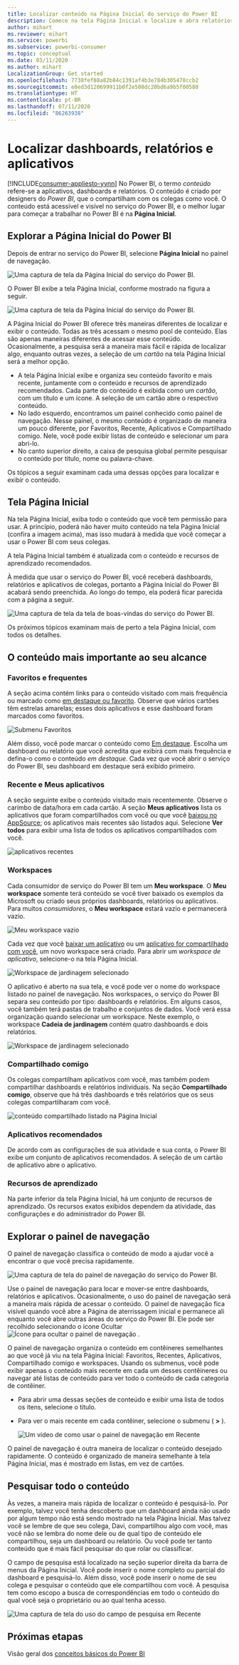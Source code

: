 ```yaml
---
title: Localizar conteúdo na Página Inicial do serviço do Power BI
description: Comece na tela Página Inicial e localize e abra relatórios, dashboards e aplicativos.
author: mihart
ms.reviewer: mihart
ms.service: powerbi
ms.subservice: powerbi-consumer
ms.topic: conceptual
ms.date: 03/11/2020
ms.author: mihart
LocalizationGroup: Get started
ms.openlocfilehash: 7738fef88a82b84c1391af4b3e784b305478ccb2
ms.sourcegitcommit: e8ed3d120699911b0f2e508dc20bd6a9b5f00580
ms.translationtype: HT
ms.contentlocale: pt-BR
ms.lasthandoff: 07/11/2020
ms.locfileid: "86263938"
---
```

# <a name="find-your-dashboards-reports-and-apps"></a>Localizar dashboards, relatórios e aplicativos

[!INCLUDE[consumer-appliesto-yynn](../includes/consumer-appliesto-yynn.md)]
No Power BI, o termo *conteúdo* refere-se a aplicativos, dashboards e relatórios. O conteúdo é criado por designers do *Power BI*, que o compartilham com os colegas como você. O conteúdo está acessível e visível no serviço do Power BI, e o melhor lugar para começar a trabalhar no Power BI é na **Página Inicial**.

## <a name="explore-power-bi-home"></a>Explorar a Página Inicial do Power BI
Depois de entrar no serviço do Power BI, selecione **Página Inicial** no painel de navegação. 

![Uma captura de tela da Página Inicial do serviço do Power BI.](media/end-user-home/power-bi-home-menu.png)


O Power BI exibe a tela Página Inicial, conforme mostrado na figura a seguir.
 
![Uma captura de tela da Página Inicial do serviço do Power BI.](media/end-user-home/power-bi-home.png)

A Página Inicial do Power BI oferece três maneiras diferentes de localizar e exibir o conteúdo. Todas as três acessam o mesmo pool de conteúdo. Elas são apenas maneiras diferentes de acessar esse conteúdo. Ocasionalmente, a pesquisa será a maneira mais fácil e rápida de localizar algo, enquanto outras vezes, a seleção de um *cartão* na tela Página Inicial será a melhor opção.

- A tela Página Inicial exibe e organiza seu conteúdo favorito e mais recente, juntamente com o conteúdo e recursos de aprendizado recomendados. Cada parte do conteúdo é exibida como um *cartão*, com um título e um ícone. A seleção de um cartão abre o respectivo conteúdo.
- No lado esquerdo, encontramos um painel conhecido como painel de navegação. Nesse painel, o mesmo conteúdo é organizado de maneira um pouco diferente, por Favoritos, Recente, Aplicativos e Compartilhado comigo. Nele, você pode exibir listas de conteúdo e selecionar um para abri-lo.
- No canto superior direito, a caixa de pesquisa global permite pesquisar o conteúdo por título, nome ou palavra-chave.

Os tópicos a seguir examinam cada uma dessas opções para localizar e exibir o conteúdo.

## <a name="home-canvas"></a>Tela Página Inicial
Na tela Página Inicial, exiba todo o conteúdo que você tem permissão para usar. A princípio, poderá não haver muito conteúdo na tela Página Inicial (confira a imagem acima), mas isso mudará à medida que você começar a usar o Power BI com seus colegas.

A tela Página Inicial também é atualizada com o conteúdo e recursos de aprendizado recomendados. 
 
À medida que usar o serviço do Power BI, você receberá dashboards, relatórios e aplicativos de colegas, portanto a Página Inicial do Power BI acabará sendo preenchida. Ao longo do tempo, ela poderá ficar parecida com a página a seguir.

![Uma captura de tela da tela de boas-vindas do serviço do Power BI.](media/end-user-home/power-bi-home-oldest.png)

 
Os próximos tópicos examinam mais de perto a tela Página Inicial, com todos os detalhes.

## <a name="most-important-content-at-your-fingertips"></a>O conteúdo mais importante ao seu alcance

### <a name="favorites-and-frequents"></a>Favoritos e frequentes
A seção acima contém links para o conteúdo visitado com mais frequência ou marcado como [em destaque ou favorito](end-user-favorite.md). Observe que vários cartões têm estrelas amarelas; esses dois aplicativos e esse dashboard foram marcados como favoritos. 

![Submenu Favoritos](./media/end-user-home/power-bi-favorites-frequents.png)

Além disso, você pode marcar o conteúdo como [Em destaque](end-user-featured.md). Escolha um dashboard ou relatório que você acredita que exibirá com mais frequência e defina-o como o conteúdo *em destaque*. Cada vez que você abrir o serviço do Power BI, seu dashboard em destaque será exibido primeiro. 


### <a name="recents-and-my-apps"></a>Recente e Meus aplicativos
A seção seguinte exibe o conteúdo visitado mais recentemente. Observe o carimbo de data/hora em cada cartão. A seção **Meus aplicativos** lista os aplicativos que foram compartilhados com você ou que você [baixou no AppSource](end-user-apps.md); os aplicativos mais recentes são listados aqui. Selecione **Ver todos** para exibir uma lista de todos os aplicativos compartilhados com você.

![aplicativos recentes](./media/end-user-home/power-bi-recent-apps.png)


### <a name="workspaces"></a>Workspaces
Cada consumidor de serviço do Power BI tem um **Meu workspace**. O **Meu workspace** somente terá conteúdo se você tiver baixado os exemplos da Microsoft ou criado seus próprios dashboards, relatórios ou aplicativos. Para muitos *consumidores*, o **Meu workspace** estará vazio e permanecerá vazio.  

![Meu workspace vazio](./media/end-user-home/power-bi-empty-workspace.png)

Cada vez que você [baixar um aplicativo](end-user-app-marketing.md) ou um [aplicativo for compartilhado com você](end-user-apps.md), um novo workspace será criado.  Para abrir um *workspace de aplicativo*, selecione-o na tela Página Inicial. 

![Workspace de jardinagem selecionado](./media/end-user-home/power-bi-workspace-section.png)

O aplicativo é aberto na sua tela, e você pode ver o nome do workspace listado no painel de navegação. Nos workspaces, o serviço do Power BI separa seu conteúdo por tipo: dashboards e relatórios. Em alguns casos, você também terá pastas de trabalho e conjuntos de dados. Você verá essa organização quando selecionar um workspace. Neste exemplo, o workspace **Cadeia de jardinagem** contém quatro dashboards e dois relatórios.

![Workspace de jardinagem selecionado](./media/end-user-home/power-bi-search-workspace.png)

### <a name="shared-with-me"></a>Compartilhado comigo
Os colegas compartilham aplicativos com você, mas também podem compartilhar dashboards e relatórios individuais. Na seção **Compartilhado comigo**, observe que há três dashboards e três relatórios que os seus colegas compartilharam com você.

![conteúdo compartilhado listado na Página Inicial](./media/end-user-home/power-bi-shared.png)

### <a name="recommended-apps"></a>Aplicativos recomendados
De acordo com as configurações de sua atividade e sua conta, o Power BI exibe um conjunto de aplicativos recomendados. A seleção de um cartão de aplicativo abre o aplicativo.
 
### <a name="learning-resources"></a>Recursos de aprendizado
Na parte inferior da tela Página Inicial, há um conjunto de recursos de aprendizado. Os recursos exatos exibidos dependem da atividade, das configurações e do administrador do Power BI. 
 
## <a name="explore-the-nav-pane"></a>Explorar o painel de navegação

O painel de navegação classifica o conteúdo de modo a ajudar você a encontrar o que você precisa rapidamente.  

![Uma captura de tela do painel de navegação do serviço do Power BI.](media/end-user-home/power-bi-nav.png)


Use o painel de navegação para locar e mover-se entre dashboards, relatórios e aplicativos. Ocasionalmente, o uso do painel de navegação será a maneira mais rápida de acessar o conteúdo. O painel de navegação fica visível quando você abre a Página de aterrissagem inicial e permanece ali enquanto você abre outras áreas do serviço do Power BI. Ele pode ser recolhido selecionando o ícone Ocultar ![Ícone para ocultar o painel de navegação](media/end-user-home/power-bi-hide.png) .
  
O painel de navegação organiza o conteúdo em contêineres semelhantes ao que você já viu na tela Página Inicial: Favoritos, Recentes, Aplicativos, Compartilhado comigo e workspaces. Usando os submenus, você pode exibir apenas o conteúdo mais recente em cada um desses contêineres ou navegar até listas de conteúdo para ver todo o conteúdo de cada categoria de contêiner.
 
- Para abrir uma dessas seções de conteúdo e exibir uma lista de todos os itens, selecione o título.
- Para ver o mais recente em cada contêiner, selecione o submenu ( **>** ).

    ![Um vídeo de como usar o painel de navegação em Recente](media/end-user-home/power-bi-nav-bar.gif)

 
O painel de navegação é outra maneira de localizar o conteúdo desejado rapidamente. O conteúdo é organizado de maneira semelhante à tela Página Inicial, mas é mostrado em listas, em vez de cartões. 

## <a name="search-all-of-your-content"></a>Pesquisar todo o conteúdo
Às vezes, a maneira mais rápida de localizar o conteúdo é pesquisá-lo. Por exemplo, talvez você tenha descoberto que um dashboard ainda não usado por algum tempo não está sendo mostrado na tela Página Inicial. Mas talvez você se lembre de que seu colega, Davi, compartilhou algo com você, mas você não se lembra do nome dele ou de qual tipo de conteúdo ele compartilhou, seja um dashboard ou relatório. Ou você pode ter tanto conteúdo que é mais fácil pesquisar do que rolar ou classificar. 
 
O campo de pesquisa está localizado na seção superior direita da barra de menus da Página Inicial. Você pode inserir o nome completo ou parcial do dashboard e pesquisá-lo. Além disso, você pode inserir o nome de seu colega e pesquisar o conteúdo que ele compartilhou com você. A pesquisa tem como escopo a busca de correspondências em todo o conteúdo do qual você seja o proprietário ou ao qual tenha acesso.

![Uma captura de tela do uso do campo de pesquisa em Recente](media/end-user-home/power-bi-search-field.png)

## <a name="next-steps"></a>Próximas etapas
Visão geral dos [conceitos básicos do Power BI](end-user-basic-concepts.md)
